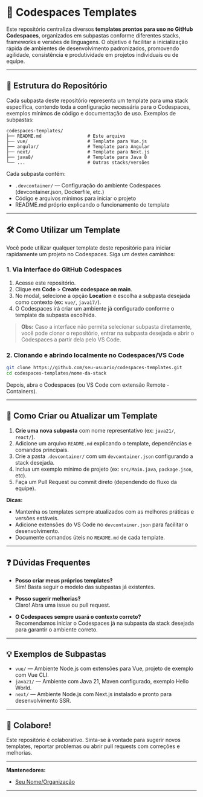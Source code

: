 # 🚀 Codespaces Templates

Este repositório centraliza diversos **templates prontos para uso no GitHub Codespaces**, organizados em subpastas conforme diferentes stacks, frameworks e versões de linguagens. O objetivo é facilitar a inicialização rápida de ambientes de desenvolvimento padronizados, promovendo agilidade, consistência e produtividade em projetos individuais ou de equipe.

---

## 📂 Estrutura do Repositório

Cada subpasta deste repositório representa um template para uma stack específica, contendo toda a configuração necessária para o Codespaces, exemplos mínimos de código e documentação de uso. Exemplos de subpastas:

```
codespaces-templates/
├── README.md                 # Este arquivo
├── vue/                      # Template para Vue.js
├── angular/                  # Template para Angular
├── next/                     # Template para Next.js
├── java8/                    # Template para Java 8
└── ...                       # Outras stacks/versões
```

Cada subpasta contém:

- `.devcontainer/` — Configuração do ambiente Codespaces (devcontainer.json, Dockerfile, etc.)
- Código e arquivos mínimos para iniciar o projeto
- README.md próprio explicando o funcionamento do template

---

## 🛠️ Como Utilizar um Template

Você pode utilizar qualquer template deste repositório para iniciar rapidamente um projeto no Codespaces. Siga um destes caminhos:

### 1. **Via interface do GitHub Codespaces**

1. Acesse este repositório.
2. Clique em **Code** > **Create codespace on main**.
3. No modal, selecione a opção **Location** e escolha a subpasta desejada como contexto (ex: `vue/`, `java17/`).
4. O Codespaces irá criar um ambiente já configurado conforme o template da subpasta escolhida.

> **Obs:** Caso a interface não permita selecionar subpasta diretamente, você pode clonar o repositório, entrar na subpasta desejada e abrir o Codespaces a partir dela pelo VS Code.

### 2. **Clonando e abrindo localmente no Codespaces/VS Code**

```sh
git clone https://github.com/seu-usuario/codespaces-templates.git
cd codespaces-templates/nome-da-stack
```
Depois, abra o Codespaces (ou VS Code com extensão Remote - Containers).

---

## 📖 Como Criar ou Atualizar um Template

1. **Crie uma nova subpasta** com nome representativo (ex: `java21/`, `react/`).
2. Adicione um arquivo `README.md` explicando o template, dependências e comandos principais.
3. Crie a pasta `.devcontainer/` com um `devcontainer.json` configurando a stack desejada.
4. Inclua um exemplo mínimo de projeto (ex: `src/Main.java`, `package.json`, etc).
5. Faça um Pull Request ou commit direto (dependendo do fluxo da equipe).

**Dicas:**
- Mantenha os templates sempre atualizados com as melhores práticas e versões estáveis.
- Adicione extensões do VS Code no `devcontainer.json` para facilitar o desenvolvimento.
- Documente comandos úteis no `README.md` de cada template.

---

## ❓ Dúvidas Frequentes

- **Posso criar meus próprios templates?**  
  Sim! Basta seguir o modelo das subpastas já existentes.

- **Posso sugerir melhorias?**  
  Claro! Abra uma issue ou pull request.

- **O Codespaces sempre usará o contexto correto?**  
  Recomendamos iniciar o Codespaces já na subpasta da stack desejada para garantir o ambiente correto.

---

## 💡 Exemplos de Subpastas

- `vue/` — Ambiente Node.js com extensões para Vue, projeto de exemplo com Vue CLI.
- `java21/` — Ambiente com Java 21, Maven configurado, exemplo Hello World.
- `next/` — Ambiente Node.js com Next.js instalado e pronto para desenvolvimento SSR.

---

## 👥 Colabore!

Este repositório é colaborativo. Sinta-se à vontade para sugerir novos templates, reportar problemas ou abrir pull requests com correções e melhorias.

---

**Mantenedores:**  
- [Seu Nome/Organização](https://github.com/williamlimasilva)

---

